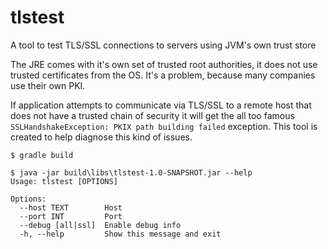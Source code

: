 # tlstest
A tool to test TLS/SSL connections to servers using JVM's own trust store

The JRE comes with it's own set of trusted root authorities, it does not use trusted certificates from the OS.  It's a problem, because many companies use their own PKI.

If application attempts to communicate via TLS/SSL to a remote host that does not have a trusted chain of security it  will get the all too famous `SSLHandshakeException: PKIX path building failed` exception. This tool is created to help diagnose this kind of issues.

```
$ gradle build

$ java -jar build\libs\tlstest-1.0-SNAPSHOT.jar --help
Usage: tlstest [OPTIONS]

Options:
  --host TEXT        Host
  --port INT         Port
  --debug [all|ssl]  Enable debug info
  -h, --help         Show this message and exit

```
